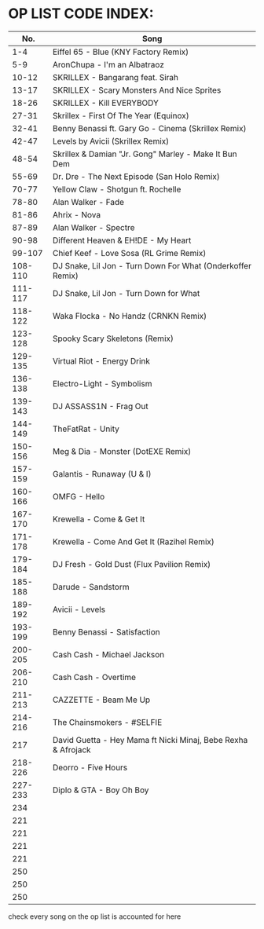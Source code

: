 OP LIST CODE INDEX:
============================
|No.|Song|
|---------------------------------------------|---------------------------------------------|
|1-4|Eiffel 65 - Blue (KNY Factory Remix)|
|5-9|AronChupa - I'm an Albatraoz|
|10-12|SKRILLEX - Bangarang feat. Sirah|
|13-17|SKRILLEX - Scary Monsters And Nice Sprites|
|18-26|SKRILLEX - Kill EVERYBODY|
|27-31|Skrillex - First Of The Year (Equinox)|
|32-41|Benny Benassi ft. Gary Go - Cinema (Skrillex Remix)|
|42-47|Levels by Avicii (Skrillex Remix)|
|48-54|Skrillex & Damian "Jr. Gong" Marley - Make It Bun Dem|
|55-69|Dr. Dre - The Next Episode (San Holo Remix)|
|70-77|Yellow Claw - Shotgun ft. Rochelle|
|78-80|Alan Walker - Fade|
|81-86|Ahrix - Nova|
|87-89|Alan Walker - Spectre|
|90-98|Different Heaven & EH!DE - My Heart|
|99-107|Chief Keef - Love Sosa (RL Grime Remix)|
|108-110|DJ Snake, Lil Jon - Turn Down For What (Onderkoffer Remix)|
|111-117|DJ Snake, Lil Jon - Turn Down for What|
|118-122|Waka Flocka - No Handz (CRNKN Remix)|
|123-128|Spooky Scary Skeletons (Remix)|
|129-135|Virtual Riot - Energy Drink|
|136-138|Electro-Light - Symbolism|
|139-143|DJ ASSASS1N - Frag Out|
|144-149|TheFatRat - Unity|
|150-156|Meg & Dia - Monster (DotEXE Remix)|
|157-159|Galantis - Runaway (U & I)|
|160-166|OMFG - Hello|
|167-170|Krewella - Come & Get It|
|171-178|Krewella - Come And Get It (Razihel Remix)|
|179-184|DJ Fresh - Gold Dust (Flux Pavilion Remix)|
|185-188|Darude - Sandstorm|
|189-192|Avicii - Levels|
|193-199|Benny Benassi - Satisfaction|
|200-205|Cash Cash - Michael Jackson|
|206-210|Cash Cash - Overtime|
|211-213|CAZZETTE - Beam Me Up|
|214-216|The Chainsmokers - #SELFIE|
|217|David Guetta - Hey Mama ft Nicki Minaj, Bebe Rexha & Afrojack|
|218-226|Deorro - Five Hours|
|227-233|Diplo & GTA - Boy Oh Boy|
|234||
|221||
|221||
|221||
|221||
|250||
|250||
|250||
check every song on the op list is accounted for here
